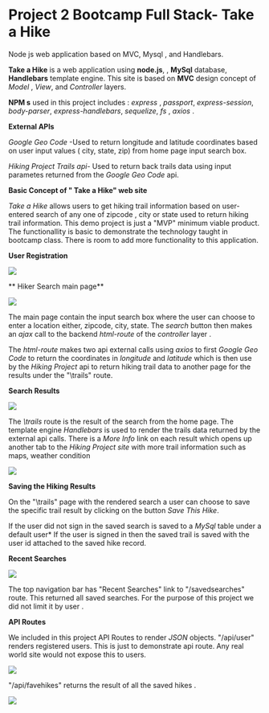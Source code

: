 # Project 2 Bootcamp Full Stack- Take a Hike

Node js web application based on MVC, Mysql , and Handlebars.

**Take a Hike**  is a web application using **node.js**, , **MySql** database, **Handlebars** template engine. This site is based on **MVC** design concept of *Model* , *View*, and *Controller* layers. 

**NPM s** used in this project includes : *express* , *passport*, *express-session*, *body-parser*, *express-handlebars*, *sequelize*, *fs* , *axios* . 

**External APIs** 

*Google Geo Code* -Used to return  longitude  and latitude coordinates based on user input values ( city, state, zip) from home page input search box. 

*Hiking Project  Trails api*- Used to return back trails data using input parametes returned from the  *Google Geo Code* api. 

**Basic Concept of  " Take a Hike"  web site** 

*Take a Hike* allows users to get hiking trail information based on user-entered search of any one of zipcode , city or state used to return hiking trail information.  This demo project is just a "MVP" minimum viable product. The functionallity is basic to demonstrate the technology taught in bootcamp class.  There is room to add more functionality to this application. 


**User Registration** 

 ![](signup.JPG)




** Hiker Search main page** 

![](homepage.JPG)

The main page contain the input search box where the user can choose to enter a location  either, zipcode, city, state.  The *search* button then makes an *ajax* call to the backend  *html-route* of the *controller* layer .

 The *html-route*  makes two api external calls using *axios* to  first *Google Geo Code* to return the coordinates in *longitude* and *latitude* which is then use by the *Hiking Project* api to return  hiking trail data to another page for the results under the "\trails" route.

 **Search Results**

 ![](searchResults.JPG)

The *\trails* route is the result of the search from the home page. The template engine *Handlebars* is used to render the trails data returned by the external api calls. There is a  *More Info* link on each result which opens up another tab to the *Hiking Project site*  with more trail information such as maps, weather condition

 ![](moreInfo.JPG)

 **Saving the Hiking Results**

 On the "\trails" page with the rendered search a user can choose to save the specific trail result by clicking on the button *Save This Hike*. 
 
If the user did not sign in the saved search is saved to a  *MySql* table under a default user*  If the user is signed in then the saved trail is saved with the user id attached to the saved hike record. 

**Recent Searches**
 
 ![](savedSearch.JPG)

The top navigation bar has "Recent Searches" link  to "/savedsearches" route.  This returned all saved searches. For the purpose of this project we did not  limit it by user . 


**API Routes**

We included in this project API Routes to render *JSON* objects.
"/api/user" renders registered users. This is just to demonstrate api route. Any real world site would not expose this to users. 

 ![](userAPI.JPG)

 "/api/favehikes"  returns the result of all the saved hikes .  

 ![](favehikes.JPG)


